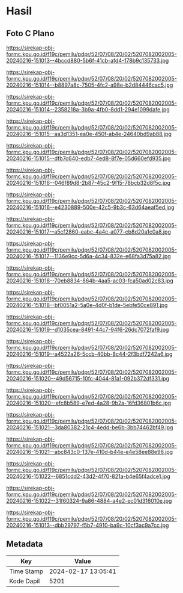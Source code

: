 # Hasil

## Foto C Plano

https://sirekap-obj-formc.kpu.go.id/f19c/pemilu/pdpr/52/07/08/20/02/5207082002005-20240216-151013--4bccd880-5b6f-41cb-afd4-178b9c135733.jpg

https://sirekap-obj-formc.kpu.go.id/f19c/pemilu/pdpr/52/07/08/20/02/5207082002005-20240216-151014--b8897a8c-7505-4fc2-a98e-b2d84446cac5.jpg

https://sirekap-obj-formc.kpu.go.id/f19c/pemilu/pdpr/52/07/08/20/02/5207082002005-20240216-151014--2358218a-3b9a-4fb0-8dd1-294e1099dafe.jpg

https://sirekap-obj-formc.kpu.go.id/f19c/pemilu/pdpr/52/07/08/20/02/5207082002005-20240216-151015--aa3d1351-ea0e-450f-ab4e-24640bd9ab88.jpg

https://sirekap-obj-formc.kpu.go.id/f19c/pemilu/pdpr/52/07/08/20/02/5207082002005-20240216-151015--dfb7c640-edb7-4ed8-8f7e-05d660efd935.jpg

https://sirekap-obj-formc.kpu.go.id/f19c/pemilu/pdpr/52/07/08/20/02/5207082002005-20240216-151016--046f89d8-2b87-45c2-9f15-78bcb32d8f5c.jpg

https://sirekap-obj-formc.kpu.go.id/f19c/pemilu/pdpr/52/07/08/20/02/5207082002005-20240216-151016--e4230889-500e-42c5-9b3c-63d64aeaf5ed.jpg

https://sirekap-obj-formc.kpu.go.id/f19c/pemilu/pdpr/52/07/08/20/02/5207082002005-20240216-151017--a5cf2860-eabc-4a4c-a077-cb8d20a1c0a8.jpg

https://sirekap-obj-formc.kpu.go.id/f19c/pemilu/pdpr/52/07/08/20/02/5207082002005-20240216-151017--1136e9cc-5d6a-4c34-832e-e68fa3d75a82.jpg

https://sirekap-obj-formc.kpu.go.id/f19c/pemilu/pdpr/52/07/08/20/02/5207082002005-20240216-151018--70eb8834-864b-4aa5-ac03-fca50ad02c83.jpg

https://sirekap-obj-formc.kpu.go.id/f19c/pemilu/pdpr/52/07/08/20/02/5207082002005-20240216-151018--bf0051a2-5a0e-4d0f-b1de-5ebfe50ce891.jpg

https://sirekap-obj-formc.kpu.go.id/f19c/pemilu/pdpr/52/07/08/20/02/5207082002005-20240216-151019--d1035cea-8491-44c7-94f6-26dc7072faf9.jpg

https://sirekap-obj-formc.kpu.go.id/f19c/pemilu/pdpr/52/07/08/20/02/5207082002005-20240216-151019--a4522a26-5ccb-40bb-8c44-2f3bdf7242a6.jpg

https://sirekap-obj-formc.kpu.go.id/f19c/pemilu/pdpr/52/07/08/20/02/5207082002005-20240216-151020--49d56715-10fc-4044-81a1-092b372df331.jpg

https://sirekap-obj-formc.kpu.go.id/f19c/pemilu/pdpr/52/07/08/20/02/5207082002005-20240216-151020--efc8b589-e7ed-4a28-9b2a-16fd36801b6c.jpg

https://sirekap-obj-formc.kpu.go.id/f19c/pemilu/pdpr/52/07/08/20/02/5207082002005-20240216-151021--3da80382-21c4-4edd-be6b-3bb74462bf49.jpg

https://sirekap-obj-formc.kpu.go.id/f19c/pemilu/pdpr/52/07/08/20/02/5207082002005-20240216-151021--abc843c0-137e-410d-b44e-e4e58ee88e96.jpg

https://sirekap-obj-formc.kpu.go.id/f19c/pemilu/pdpr/52/07/08/20/02/5207082002005-20240216-151022--6851cdd2-43d2-4f70-821a-b4e65f4adce1.jpg

https://sirekap-obj-formc.kpu.go.id/f19c/pemilu/pdpr/52/07/08/20/02/5207082002005-20240216-151022--31f60324-9a86-4884-a4e2-ec01d316010e.jpg

https://sirekap-obj-formc.kpu.go.id/f19c/pemilu/pdpr/52/07/08/20/02/5207082002005-20240216-151013--dbb29797-f5b7-4910-ba9c-10cf3ac9a7cc.jpg


## Metadata

| Key        | Value               |
| ---------- | ------------------- |
| Time Stamp | 2024-02-17 13:05:41 |
| Kode Dapil | 5201                |



